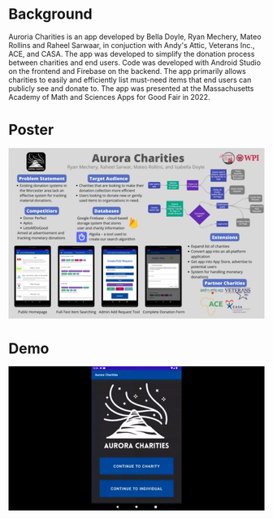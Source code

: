 # Background
Auroria Charities is an app developed by Bella Doyle, Ryan Mechery, Mateo Rollins and Raheel Sarwaar, in conjuction with Andy's Attic, Veterans Inc., ACE, and CASA. The app was developed to simplify the donation process between charities and end users. Code was developed with Android Studio on the frontend and Firebase on the backend. The app primarily allows charities to easily and efficiently list must-need items that end users can publicly see and donate to. The app was presented at the Massachusetts Academy of Math and Sciences Apps for Good Fair in 2022.

# Poster
![poster.png](poster.png)

# Demo
![demo.gif](demo.gif)





